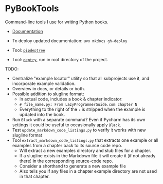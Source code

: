 # PyBookTools

Command-line tools I use for writing Python books.

- [Documentation](https://bruceeckel.github.io/pybooktools/)

- To deploy updated documentation: `uvx mkdocs gh-deploy`
- Tool: [`pipdeptree`](https://github.com/tox-dev/pipdeptree/blob/main/README.md#pipdeptree)
- Tool: [`deptry`](https://deptry.com/), run in root directory of the project.

TODO:

- Centralize "example locator" utility so that all subprojects use it, and incorporate example validation.
- Overview in docs, or details or both.
- Possible addition to slugline format:
    - In actual code, includes a book & chapter indicator:
    - `# file_name.py: From LazyProgrammerGuide.com chapter N`
    - Everything to the right of the `:` is stripped when the example is updated into the book.
- Run `Black` with a separate command? Even if Pycharm has its own settings it could be useful to
  occasionally apply `Black`.
- Test `update_markdown_code_listings.py` to verify it works with new slugline format
- Tool `extract_markdown_code_listings.py` that extracts one example or all examples from a chapter back to its source
  code repo.
    - Will extract a new examples directory and stub files for a chapter.
    - If a slugline exists in the Markdown file it will create it (if not already there) in the corresponding
      source-code repo.
    - Consider a shorthand to generate a new example file
    - Also tells you if any files in a chapter example directory are not used in that chapter.

